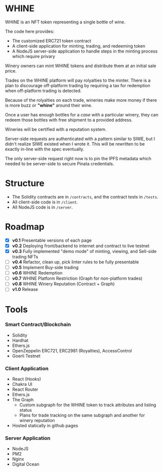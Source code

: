 # WHINE

WHINE is an NFT token representing a single bottle of wine.

The code here provides:

- The customized ERC721 token contract
- A client-side application for minting, trading, and redeeming
  token
- A NodeJS server-side application to handle
  steps in the minting process which require privary

Winery owners can mint WHINE tokens and distribute them at an
initial sale price.

Trades on the WHINE platform will pay rolyalties to the minter.
There is a plan to discourage off-platform trading by requiring a tax
for redemption when off-platform trading is detected.

Because of the rolyalties on each trade, wineries make
more money if there is more buzz or **"whine"** around their wine.

Once a user has enough bottles for a _case_ with a particular winery,
they can redeem those bottles with free shipment to a provided address.

Wineries will be certified with a reputation system.

Server-side requests are authenticated with a pattern similar to
SIWE, but I didn't realize SIWE existed when I wrote it. This will
be rewritten to be exactly in-line with the spec eventually.

The only server-side request right now is to pin the IPFS metadata
which needed to be server-side to secure Pinata credentials.

# Structure

- The Solidity contracts are in `/contracts`, and the contract tests in `/tests`.
- All client-side code is in `/client`.
- All NodeJS code is in `/server`.

# Roadmap

- [x] **v0.1** Presentable versions of each page
- [x] **v0.2** Deploying front/backend to internet and contract to live testnet
- [x] **v0.3** Fully implemented "demo mode" of minting, viewing, and Sell-side trading NFTs
- [ ] **v0.4** Refactor, clean up, pick linter rules to be fully presentable
- [ ] **v0.5** Implement Buy-side trading
- [ ] **v0.6** WHINE Redemption
- [ ] **v0.7** WHINE Platform Restriction (Graph for non-platform trades)
- [ ] **v0.8** WHINE Winery Reputation (Contract + Graph)
- [ ] **v1.0** Release

# Tools

### Smart Contract/Blockchain

- Solidity
- Hardhat
- Ethers.js
- OpenZeppelin ERC721, ERC2981 (Royalties), AccessControl
- Goerli Testnet

### Client Application

- React (Hooks)
- Chakra UI
- React Router
- Ethers.js
- The Graph
  - Custom subgraph for the WHINE token to track attributes and listing status
  - Plans for trade tracking on the same subgraph and another for winery reputation
- Hosted statically in github pages

### Server Application

- NodeJS
- PM2
- Nginx
- Digital Ocean
